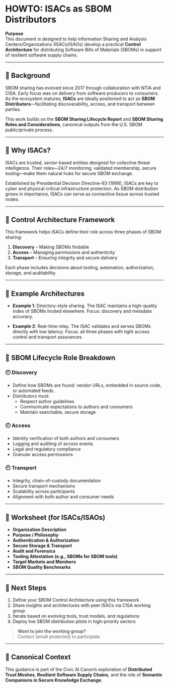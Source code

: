 # HOWTO: ISACs as SBOM Distributors

**Purpose**  
This document is designed to help Information Sharing and Analysis Centers/Organizations (ISACs/ISAOs) develop a practical **Control Architecture** for distributing Software Bills of Materials (SBOMs) in support of resilient software supply chains.

---

## 🔹 Background

SBOM sharing has evolved since 2017 through collaboration with NTIA and CISA. Early focus was on delivery from software producers to consumers. As the ecosystem matures, **ISACs** are ideally positioned to act as **SBOM Distributors**—facilitating discoverability, access, and transport between parties.

This work builds on the **SBOM Sharing Lifecycle Report** and **SBOM Sharing Roles and Considerations**, canonical outputs from the U.S. SBOM public/private process.

---

## 🔹 Why ISACs?

ISACs are trusted, sector-based entities designed for collective threat intelligence. Their roles—24/7 monitoring, validated membership, secure tooling—make them natural hubs for secure SBOM exchange.

Established by Presidential Decision Directive-63 (1998), ISACs are key to cyber and physical critical infrastructure protection. As SBOM distribution grows in importance, ISACs can serve as connective tissue across trusted nodes.

---

## 🔹 Control Architecture Framework

This framework helps ISACs define their role across three phases of SBOM sharing:

1. **Discovery** – Making SBOMs findable  
2. **Access** – Managing permissions and authenticity  
3. **Transport** – Ensuring integrity and secure delivery

Each phase includes decisions about tooling, automation, authorization, storage, and auditability.

---

## 🔹 Example Architectures

- **Example 1**: Directory-style sharing. The ISAC maintains a high-quality index of SBOMs hosted elsewhere. Focus: discovery and metadata accuracy.

- **Example 2**: Real-time relay. The ISAC validates and serves SBOMs directly with low latency. Focus: all three phases with tight access control and transport assurances.

---

## 🔹 SBOM Lifecycle Role Breakdown

### 🕘️ Discovery
- Define how SBOMs are found: vendor URLs, embedded in source code, or automated feeds.
- Distributors must:
  - Respect author guidelines
  - Communicate expectations to authors and consumers
  - Maintain searchable, secure storage

### 🕘️ Access
- Identity verification of both authors and consumers
- Logging and auditing of access events
- Legal and regulatory compliance
- Granular access permissions

### 🕘️ Transport
- Integrity, chain-of-custody documentation
- Secure transport mechanisms
- Scalability across participants
- Alignment with both author and consumer needs

---

## 🔹 Worksheet (for ISACs/ISAOs)

- **Organization Description**  
- **Purpose / Philosophy**  
- **Authentication & Authorization**  
- **Secure Storage & Transport**  
- **Audit and Forensics**  
- **Tooling Attestation (e.g., SBOMs for SBOM tools)**  
- **Target Markets and Members**  
- **SBOM Quality Benchmarks**  

---

## 🔹 Next Steps

1. Define your SBOM Control Architecture using this framework  
2. Share insights and architectures with peer ISACs via CISA working group  
3. Iterate based on evolving tools, trust models, and regulations  
4. Deploy live SBOM distribution pilots in high-priority sectors

> **Want to join the working group?**  
Contact [email protected] to participate.

---

## 🔮 Canonical Context

This guidance is part of the Civic AI Canon’s exploration of **Distributed Trust Meshes**, **Resilient Software Supply Chains**, and the role of **Semantic Companions in Secure Knowledge Exchange**.
